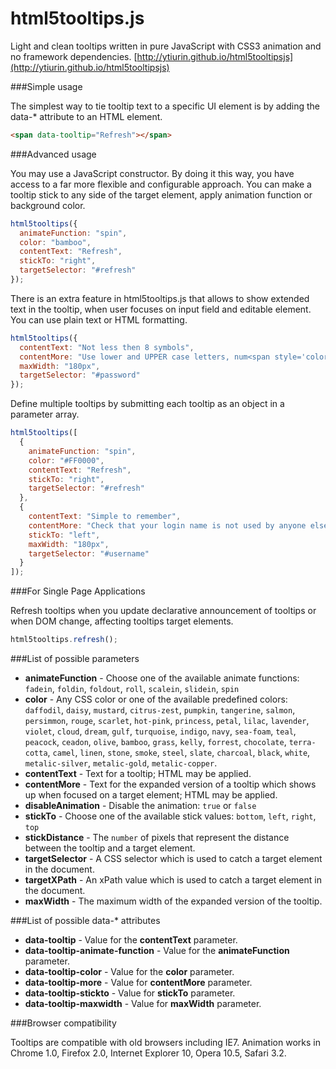html5tooltips.js
===============
Light and clean tooltips written in pure JavaScript with CSS3 animation and no framework dependencies. [http://ytiurin.github.io/html5tooltipsjs](http://ytiurin.github.io/html5tooltipsjs)

###Simple usage

The simplest way to tie tooltip text to a specific UI element is by adding the data-* attribute to an HTML element.

```html
<span data-tooltip="Refresh"></span>
```

###Advanced usage

You may use a JavaScript constructor. By doing it this way, you have access to a far more flexible and configurable approach. You can make a tooltip stick to any side of the target element, apply animation function or background color.

```javascript
html5tooltips({
  animateFunction: "spin",
  color: "bamboo",
  contentText: "Refresh",
  stickTo: "right",
  targetSelector: "#refresh"
});
```

There is an extra feature in html5tooltips.js that allows to show extended text in the tooltip, when user focuses on input field and editable element. You can use plain text or HTML formatting.

```javascript
html5tooltips({
  contentText: "Not less then 8 symbols",
  contentMore: "Use lower and UPPER case letters, num<span style='color:red'>6</span>ers and spec<span style='color:red'>!</span>al symbols to make password safe and secure.",
  maxWidth: "180px",
  targetSelector: "#password"
});
```

Define multiple tooltips by submitting each tooltip as an object in a parameter array.

```javascript
html5tooltips([
  {
    animateFunction: "spin",
    color: "#FF0000",
    contentText: "Refresh",
    stickTo: "right",
    targetSelector: "#refresh"
  },
  {
    contentText: "Simple to remember",
    contentMore: "Check that your login name is not used by anyone else.",
    stickTo: "left",
    maxWidth: "180px",
    targetSelector: "#username"
  }
]);
```

###For Single Page Applications

Refresh tooltips when you update declarative announcement of tooltips or when DOM change, affecting tooltips target elements.

```javascript
html5tooltips.refresh();
```

###List of possible parameters

- **animateFunction** - Choose one of the available animate functions: ``fadein``, ``foldin``, ``foldout``, ``roll``, ``scalein``, ``slidein``, ``spin``
- **color** - Any CSS color or one of the available predefined colors: ``daffodil``, ``daisy``, ``mustard``, ``citrus-zest``, ``pumpkin``, ``tangerine``, ``salmon``, ``persimmon``, ``rouge``, ``scarlet``, ``hot-pink``, ``princess``, ``petal``, ``lilac``, ``lavender``, ``violet``, ``cloud``, ``dream``, ``gulf``, ``turquoise``, ``indigo``, ``navy``, ``sea-foam``, ``teal``, ``peacock``, ``ceadon``, ``olive``, ``bamboo``, ``grass``, ``kelly``, ``forrest``, ``chocolate``, ``terra-cotta``, ``camel``, ``linen``, ``stone``, ``smoke``, ``steel``, ``slate``, ``charcoal``, ``black``, ``white``, ``metalic-silver``, ``metalic-gold``, ``metalic-copper``.
- **contentText** - Text for a tooltip; HTML may be applied.
- **contentMore** - Text for the expanded version of a tooltip which shows up when focused on a target element; HTML may be applied.
- **disableAnimation** - Disable the animation: ``true`` or ``false``
- **stickTo** - Choose one of the available stick values: ``bottom``, ``left``, ``right``, ``top``
- **stickDistance** - The ``number`` of pixels that represent the distance between the tooltip and a target element.
- **targetSelector** - A CSS selector which is used to catch a target element in the document.
- **targetXPath** - An xPath value which is used to catch a target element in the document.
- **maxWidth** - The maximum width of the expanded version of the tooltip.

###List of possible data-* attributes

- **data-tooltip** - Value for the **contentText** parameter.
- **data-tooltip-animate-function** - Value for the **animateFunction** parameter.
- **data-tooltip-color** - Value for the **color** parameter.
- **data-tooltip-more** - Value for **contentMore** parameter.
- **data-tooltip-stickto** - Value for **stickTo** parameter.
- **data-tooltip-maxwidth** - Value for **maxWidth** parameter.

###Browser compatibility

Tooltips are compatible with old browsers including IE7. Animation works in Chrome 1.0, Firefox 2.0, Internet Explorer 10, Opera 10.5, Safari 3.2.
